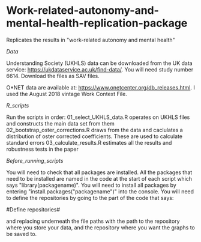 # Work-related-autonomy-and-mental-health-replication-package
Replicates the results in "work-related autonomy and mental health"

_Data_

Understanding Society (UKHLS) data can be downloaded from the UK data service: https://ukdataservice.ac.uk/find-data/. You will need study number 6614. Download the files as SAV files.

O*NET data are available at: https://www.onetcenter.org/db_releases.html. I used the August 2018 vintage Work Context File.

_R_scripts_

Run the scripts in order:
01_select_UKHLS_data.R operates on UKHLS files and constructs the main data set from them
02_bootstrap_oster_corrections.R draws from the data and caclulates a distribution of oster corrected coefficients. These are used to calculate standard errors
03_calculate_results.R estimates all the results and robustness tests in the paper

_Before_running_scripts_

You will need to check that all packages are installed. All the packages that need to be installed are named in the code at the start of each script which says "library(packagename)". You will need to install all packages by entering "install.packages("packagename")" into the console.
You will need to define the repositories by going to the part of the code that says:

#Define repositories#

and replacing underneath the file paths with the path to the repository where you store your data, and the repository where you want the graphs to be saved to.
